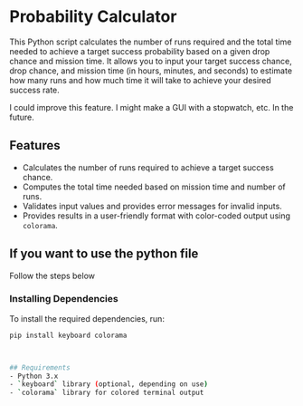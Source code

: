 # Probability Calculator

This Python script calculates the number of runs required and the total time needed to achieve a target success probability based on a given drop chance and mission time. It allows you to input your target success chance, drop chance, and mission time (in hours, minutes, and seconds) to estimate how many runs and how much time it will take to achieve your desired success rate.

I could improve this feature. I might make a GUI with a stopwatch, etc. In the future.
## Features
- Calculates the number of runs required to achieve a target success chance.
- Computes the total time needed based on mission time and number of runs.
- Validates input values and provides error messages for invalid inputs.
- Provides results in a user-friendly format with color-coded output using `colorama`.





## If you want to use the python file
Follow the steps below

### Installing Dependencies

To install the required dependencies, run:

```bash
pip install keyboard colorama



## Requirements
- Python 3.x
- `keyboard` library (optional, depending on use)
- `colorama` library for colored terminal output